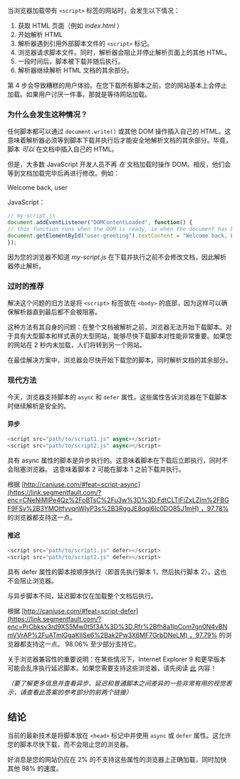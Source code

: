 当浏览器加载带有 `<script>` 标签的网站时，会发生以下情况：
1. 获取 HTML 页面（例如 _index.html_ ）
2. 开始解析 HTML
3. 解析器遇到引用外部脚本文件的 `<script>` 标记。
4. 浏览器请求脚本文件。同时，解析器会阻止并停止解析页面上的其他 HTML。
5. 一段时间后，脚本被下载并随后执行。
6. 解析器继续解析 HTML 文档的其余部分。

第 4 步会导致糟糕的用户体验。在您下载所有脚本之前，您的网站基本上会停止加载。如果用户讨厌一件事，那就是等待网站加载。

### 为什么会发生这种情况？

任何脚本都可以通过 `document.write()` 或其他 DOM 操作插入自己的 HTML。这意味着解析器必须等到脚本下载并执行后才能安全地解析文档的其余部分。毕竟，脚本 _可以_ 在文档中插入自己的 HTML。

但是，大多数 JavaScript 开发人员不再 _在_ 文档加载时操作 DOM。相反，他们会等到文档加载完毕后再进行修改。例如：

 <!-- index.html -->
 <html>
 <head>
 <title>My Page</title>
 <script src="my-script.js"></script>
 </head>
 <body>
 <div id="user-greeting">Welcome back, user</div>
 </body>
 </html>

JavaScript：
``` js
// my-script.js
document.addEventListener("DOMContentLoaded", function() {
// this function runs when the DOM is ready, ie when the document has been parsed
document.getElementById("user-greeting").textContent = "Welcome back, Bart";
});
```

因为您的浏览器不知道 _my-script.js_ 在下载并执行之前不会修改文档，因此解析器停止解析。

### 过时的推荐

解决这个问题的旧方法是将 `<script>` 标签放在 `<body>` 的底部，因为这样可以确保解析器直到最后都不会被阻塞。

这种方法有其自身的问题：在整个文档被解析之前，浏览器无法开始下载脚本。对于具有大型脚本和样式表的大型网站，能够尽快下载脚本对性能非常重要。如果您的网站在 2 秒内未加载，人们将转到另一个网站。

在最佳解决方案中，浏览器会尽快开始下载您的脚本，同时解析文档的其余部分。

### 现代方法

今天，浏览器支持脚本的 `async` 和 `defer` 属性。这些属性告诉浏览器在下载脚本时继续解析是安全的。

#### 异步
``` js
<script src="path/to/script1.js" async></script>
<script src="path/to/script2.js" async></script>
```

具有 async 属性的脚本是异步执行的。这意味着脚本在下载后立即执行，同时不会阻塞浏览器。
这意味着脚本 2 可能在脚本 1 之前下载并执行。

根据 [http://caniuse.com/#feat=script-async](https://link.segmentfault.com/?enc=CNeNiMIPe4Qz%2FoBTsC%2Fu3w%3D%3D.FdtCLTlFiZxLZlm%2FBGF9FSv%2B3YMOltfvvqnWIyP3s%2B3RggJE8qgl6Ic0DO85J1mH) ，97.78% 的浏览器都支持这一点。

#### 推迟

``` js
<script src="path/to/script1.js" defer></script>
<script src="path/to/script2.js" defer></script>
```

具有 defer 属性的脚本按顺序执行（即首先执行脚本 1，然后执行脚本 2）。这也不会阻止浏览器。

与异步脚本不同，延迟脚本仅在加载整个文档后执行。

根据 [http://caniuse.com/#feat=script-defer](https://link.segmentfault.com/?enc=PrCbksv3rd9XS5Mw0t5f3A%3D%3D.Rfr%2Bfh8a1lpCom7gn0N4vBNmVVrAP%2FuATmlGgaKIISe6%2Bak2Pw3X6MF7GrbDNeLM) ，97.79% 的浏览器都支持这一点。 98.06% 至少部分支持它。

关于浏览器兼容性的重要说明：在某些情况下，Internet Explorer 9 和更早版本可能会乱序执行延迟脚本。如果您需要支持这些浏览器，请先阅读 [此](https://link.segmentfault.com/?enc=MHU%2BW490y7xW2qLcCb%2BB%2BA%3D%3D.TJI1ujZWKNscV4FVxcxSJOXaAAS6xJoN2Anu%2BkVRhNyXnTOQxxceCg%2FPcdO%2F1ViuFRLQAL9tOS55Eid56fPrBQ%3D%3D) 内容！

_（要了解更多信息并查看异步、延迟和普通脚本之间差异的一些非常有用的视觉表示，请查看此答案的参考部分的前两个链接）_

## 结论

当前的最新技术是将脚本放在 `<head>` 标记中并使用 `async` 或 `defer` 属性。这允许您的脚本尽快下载，而不会阻止您的浏览器。

好消息是您的网站仍应在 2% 的不支持这些属性的浏览器上正确加载，同时加快其他 98% 的速度。